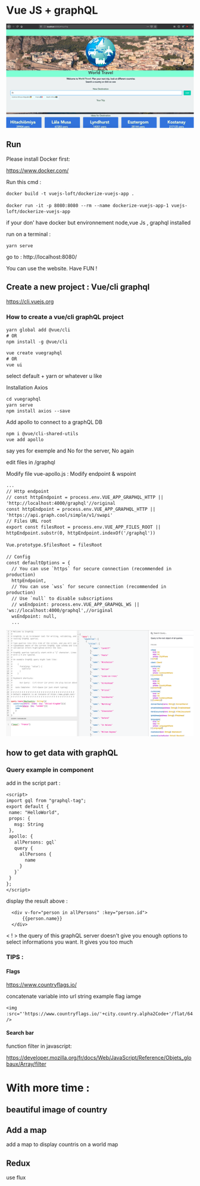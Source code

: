 # Vue JS + graphQL

![](/src/assets/page1.png)

## Run

Please install Docker first:

https://www.docker.com/

Run this cmd :
```
docker build -t vuejs-loft/dockerize-vuejs-app .

docker run -it -p 8080:8080 --rm --name dockerize-vuejs-app-1 vuejs-loft/dockerize-vuejs-app

```

if your don' have docker but environnement node,vue Js , graphql installed

run on a terminal :
```
yarn serve

```
go to :
http://localhost:8080/

You can use the website. Have FUN !





## Create a new project : Vue/cli graphql
https://cli.vuejs.org


### How to create a vue/cli graphQL project
```
yarn global add @vue/cli
# OR
npm install -g @vue/cli
```

```
vue create vuegraphql
# OR
vue ui
```
select default + yarn or whatever u like

Installation Axios

```
cd vuegraphql
yarn serve
npm install axios --save
```

Add apollo to connect to a graphQL DB
```
npm i @vue/cli-shared-utils
vue add apollo
```
say yes for exemple and No for the server, No again

edit files in /graphql

Modify file vue-apollo.js :
Modify  endpoint & wspoint
```
...
// Http endpoint
// const httpEndpoint = process.env.VUE_APP_GRAPHQL_HTTP || 'http://localhost:4000/graphql'//original
const httpEndpoint = process.env.VUE_APP_GRAPHQL_HTTP || 'https://api.graph.cool/simple/v1/swapi'
// Files URL root
export const filesRoot = process.env.VUE_APP_FILES_ROOT || httpEndpoint.substr(0, httpEndpoint.indexOf('/graphql'))

Vue.prototype.$filesRoot = filesRoot

// Config
const defaultOptions = {
  // You can use `https` for secure connection (recommended in production)
  httpEndpoint,
  // You can use `wss` for secure connection (recommended in production)
  // Use `null` to disable subscriptions
  // wsEndpoint: process.env.VUE_APP_GRAPHQL_WS || 'ws://localhost:4000/graphql',//original
  wsEndpoint: null,
  ...
```

![alt text](https://github.com/rim31/myworldtravel/blob/master/src/assets/page4.png?raw=true)

## how to get data with graphQL

###  Query example in component 

add in the script part :
 ```
 <script>
import gql from "graphql-tag";
export default {
  name: "HelloWorld",
  props: {
    msg: String
  },
  apollo: {
    allPersons: gql`
    query {
      allPersons {
        name
      }
    }`
  }
};
</script>
```

display the result above :

```
  <div v-for="person in allPersons" :key="person.id">
      {{person.name}}
  </div>
```

< ! > 
the query of this graphQL server doesn't give you enough options to select informations you want. It gives you too much

### TIPS :

#### Flags

https://www.countryflags.io/

concatenate variable into url string
example flag iamge
```
<img :src="'https://www.countryflags.io/'+city.country.alpha2Code+'/flat/64.png'" />
```


#### Search bar

function filter in javascript:

https://developer.mozilla.org/fr/docs/Web/JavaScript/Reference/Objets_globaux/Array/filter



# With more time :

## beautiful image of country

## Add a map
add a map to display countris on a world map

## Redux
use flux 


